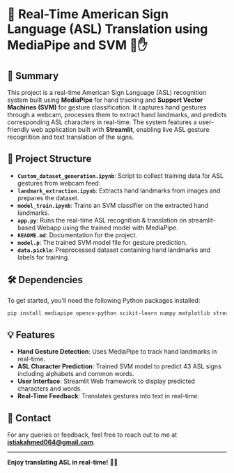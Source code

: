 # 👋 Real-Time American Sign Language (ASL) Translation using MediaPipe and SVM 🤖✋

## 📄 Summary
This project is a real-time American Sign Language (ASL) recognition system built using **MediaPipe** for hand tracking and **Support Vector Machines (SVM)** for gesture classification. It captures hand gestures through a webcam, processes them to extract hand landmarks, and predicts corresponding ASL characters in real-time. The system features a user-friendly web application built with **Streamlit**, enabling live ASL gesture recognition and text translation of the signs.

## 📂 Project Structure

- **`Custom_dataset_generation.ipynb`**: Script to collect training data for ASL gestures from webcam feed.
- **`landmark_extraction.ipynb`**: Extracts hand landmarks from images and prepares the dataset.
- **`model_train.ipynb`**: Trains an SVM classifier on the extracted hand landmarks.
- **`app.py`**: Runs the real-time ASL recognition & translation on streamlit-based Webapp using the trained model with MediaPipe.
- **`README.md`**: Documentation for the project.
- **`model.p`**: The trained SVM model file for gesture prediction.
- **`data.pickle`**: Preprocessed dataset containing hand landmarks and labels for training.

## 🛠️ Dependencies

To get started, you'll need the following Python packages installed:

```bash
pip install mediapipe opencv-python scikit-learn numpy matplotlib streamlit
```

## 💡 Features

- **Hand Gesture Detection**: Uses MediaPipe to track hand landmarks in real-time.
- **ASL Character Prediction**: Trained SVM model to predict 43 ASL signs including alphabets and common words.
- **User Interface**: Streamlit Web framework to display predicted characters and words.
- **Real-Time Feedback**: Translates gestures into text in real-time.


## 📧 Contact
For any queries or feedback, feel free to reach out to me at **[istiakahmed064@gmail.com](mailto:istiakahmed064@gmail.com)**.

---

**Enjoy translating ASL in real-time!** 🎉👐
